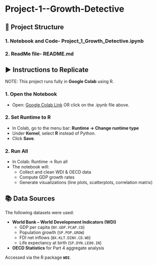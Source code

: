 # Project-1--Growth-Detective

## 📁 Project Structure
### 1. Notebook and Code- Project_1_Growth_Detective.ipynb
### 2. ReadMe file- README.md


## ▶️ Instructions to Replicate

NOTE: This project runs fully in **Google Colab** using R.

### 1. Open the Notebook
- Open: [Google Colab Link](https://colab.research.google.com/drive/19Uhs0IsJyaLhCB9I3SpQnNzov4q6Vj0Z?usp=sharing) OR click on the .ipynb file above.

### 2. Set Runtime to R
- In Colab, go to the menu bar: **Runtime → Change runtime type**  
- Under **Kernel**, select **R** instead of Python.  
- Click **Save**. 

### 2. Run All
- In Colab: Runtime → Run all
- The notebook will:
  - Collect and clean WDI & OECD data
  - Compute GDP growth rates
  - Generate visualizations (line plots, scatterplots, correlation matrix)

## 📚 Data Sources
The following datasets were used:

- **World Bank – World Development Indicators (WDI)**  
  - GDP per capita (`NY.GDP.PCAP.CD`)  
  - Population growth (`SP.POP.GROW`)  
  - FDI net inflows (`BX.KLT.DINV.CD.WD`)  
  - Life expectancy at birth (`SP.DYN.LE00.IN`)  
- **OECD Statistics** for Part 4 aggregate analysis  

Accessed via the R package **`WDI`**.




